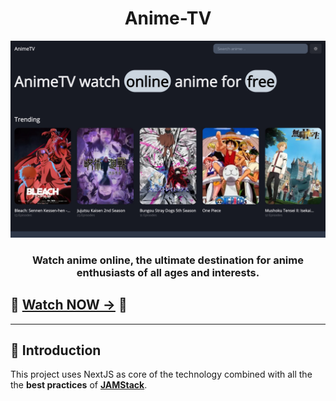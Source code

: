 <!-- markdownlint-disable MD014 -->
<!-- markdownlint-disable MD026 -->
<!-- markdownlint-disable MD033 -->
<!-- markdownlint-disable MD041 -->

<h1 align="center">
  Anime-TV
</h1>

<!-- Banner Section -->
<p align="center">
  <img src="./public/static/images/banner.jpg" alt="Banner" width="512px" />
</p>
<h3 align="center">
  Watch anime online, the ultimate destination for anime enthusiasts of all ages and interests.
</h3>

## 🚀 [Watch NOW →](https://anime-tv-delta.vercel.app/) 🚀
---

<!-- Introduction Section -->

## 📖 Introduction

This project uses NextJS as core of the technology combined with all the the **best practices** of **[JAMStack](https://jamstack.org)**.
